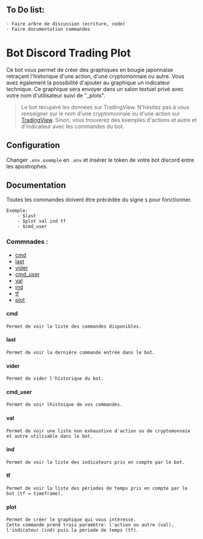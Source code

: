 ## To Do list:
    - Faire arbre de discussion (ecriture, code)
    - Faire documentation commandes

# Bot Discord Trading Plot

Ce bot vous permet de créer des graphiques en bougie japonnaise retraçant l'historique d'une action, d'une cryptomonnaie ou autre. Vous avez également la possibilité d'ajouter au graphique un indicateur technique. Ce graphique sera envoyer dans un salon textuel privé avec votre nom d'utilisateur suivi de "_plots". 

> Le bot récupère les données sur TradingView. N'hésitez pas à vous renseigner sur le nom d'une cryptomonnaie ou d'une action sur [TradingView](https://fr.tradingview.com/). Sinon, vous trouverez des exemples d'actions et autre et d'indicateur avec les commandes du bot.

## Configuration
Changer ``.env.exemple`` en ``.env`` et insérer le token de votre bot discord entre les apostrophes.

## Documentation

Toutes les commandes doivent être précédée du signe `$` pour fonctionner.

```
Exemple:
    - $last
    - $plot val ind tf
    - $cmd_user
```

### Commnades :
- [cmd](#cmd)
- [last](#last)
- [vider](#vider)
- [cmd_user](#cmd_user)
- [val](#val)
- [ind](#ind)
- [tf](#tf)
- [plot](#plot)

#### cmd
    Permet de voir la liste des commandes disponibles.

#### last
    Permet de voir la dernière commande entrée dans le bot.

#### vider
    Permet de vider l'historique du bot.

#### cmd_user
    Permet de voir lhistoique de vos commandes.

#### val
    Permet de voir une liste non exhaustive d'action ou de cryptomonnaie et autre utilisable dans le bot.  

#### ind
    Permet de voir la liste des indicateurs pris en compte par le bot. 

#### tf
    Permet de voir la liste des périodes de temps pris en compte par le bot (tf = timeframe).

#### plot
    Permet de créer le graphique qui vous intéresse.
    Cette commande prend trois paramètre: l'action ou autre (val), l'indicateur (ind) puis la période de temps (tf).

